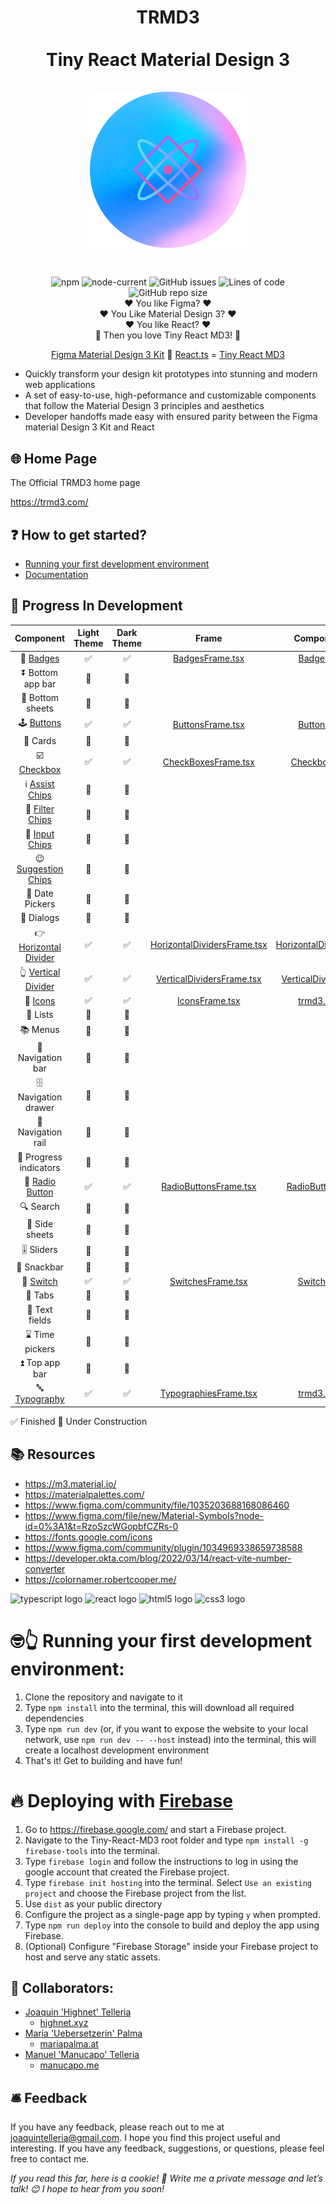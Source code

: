 <h1 align="center">
  TRMD3 </br></br>
Tiny React Material Design 3
<div align="center""> 
<br/>
<img src="/src/assets/tiny-react-md3-logo.png" width="250px"/>  
</div>
<h1>

##

<div align="center""> 
<img alt="npm" src="https://img.shields.io/npm/v/vite?style=for-the-badge">
<img alt="node-current" src="https://img.shields.io/node/v/vite?style=for-the-badge">
<img alt="GitHub issues" src="https://img.shields.io/github/issues/highnet/Tiny-React-MD3?style=for-the-badge">
<img alt="Lines of code" src="https://img.shields.io/tokei/lines/github/highnet/Tiny-React-MD3?style=for-the-badge">
<img alt="GitHub repo size" src="https://img.shields.io/github/repo-size/highnet/Tiny-React-MD3?style=for-the-badge">
</div>

<div align="center">
❤️ You like Figma? ❤️ </br>
❤️ You Like Material Design 3? ❤️</br>
❤️ You like React? ❤️ </br>
🐝 Then you love Tiny React MD3! 🐝 </br>

[Figma Material Design 3 Kit](https://www.figma.com/community/file/1035203688168086460) 🤝 [React.ts](https://developer.okta.com/blog/2022/03/14/react-vite-number-converter) = [Tiny React MD3](https://github.com/highnet/Tiny-React-MD3/) </br>

</div>

- Quickly transform your design kit prototypes into stunning and modern web applications
- A set of easy-to-use, high-peformance and customizable components that follow the Material Design 3 principles and aesthetics
- Developer handoffs made easy with ensured parity between the Figma material Design 3 Kit and React

## 🌐 Home Page

The Official TRMD3 home page

https://trmd3.com/

## ❓ How to get started?

- [Running your first development environment](https://github.com/highnet/Tiny-React-MD3/tree/master#-running-your-first-development-environment)
- [Documentation](https://github.com/highnet/Tiny-React-MD3/blob/master/src/readme.md)

## 🚧 Progress In Development

|                                                       Component                                                       | Light Theme | Dark Theme |                                                                         Frame                                                                         |                                                              Component                                                              |
| :-------------------------------------------------------------------------------------------------------------------: | :---------: | :--------: | :---------------------------------------------------------------------------------------------------------------------------------------------------: | :---------------------------------------------------------------------------------------------------------------------------------: |
|                📛 [Badges](https://github.com/highnet/Tiny-React-MD3/blob/master/src/readme.md#-badge)                |     ✅      |     ✅     |                      [BadgesFrame.tsx](https://github.com/highnet/Tiny-React-MD3/blob/master/src/Button/Frame/ButtonsFrame.tsx)                       |                       [Badge.tsx](https://github.com/highnet/Tiny-React-MD3/blob/master/src/Badge/Badge.tsx)                        |
|                                                   ⏬ Bottom app bar                                                   |     🚧      |     🚧     |                                                                                                                                                       |                                                                                                                                     |
|                                                   🔽 Bottom sheets                                                    |     🚧      |     🚧     |                                                                                                                                                       |                                                                                                                                     |
|          🕹️ [Buttons](https://github.com/highnet/Tiny-React-MD3/blob/master/src/readme.md#%EF%B8%8F-buttons)          |     ✅      |     ✅     |                      [ButtonsFrame.tsx](https://github.com/highnet/Tiny-React-MD3/blob/master/src/Button/Frame/ButtonsFrame.tsx)                      |                      [Button.tsx](https://github.com/highnet/Tiny-React-MD3/blob/master/src/Button/Button.tsx)                      |
|                                                        🪪 Cards                                                        |     🚧      |     🚧     |                                                                                                                                                       |                                                                                                                                     |
|         ☑️ [Checkbox](https://github.com/highnet/Tiny-React-MD3/blob/master/src/readme.md#%EF%B8%8F-checkbox)         |     ✅      |     ✅     |                  [CheckBoxesFrame.tsx](https://github.com/highnet/Tiny-React-MD3/blob/master/src/Checkbox/Frame/CheckboxesFrame.tsx)                  |                   [Checkbox.tsx](https://github.com/highnet/Tiny-React-MD3/blob/master/src/Checkbox/Checkbox.tsx)                   |
| ℹ️ [Assist Chips](https://github.com/highnet/Tiny-React-MD3/blob/master/src/readme.md#%E2%84%B9%EF%B8%8F-assist-chip) |     🚧      |     🚧     |                                                                                                                                                       |                                                                                                                                     |
|          🥅 [Filter Chips](https://github.com/highnet/Tiny-React-MD3/blob/master/src/readme.md#-filter-chip)          |     🚧      |     🚧     |                                                                                                                                                       |                                                                                                                                     |
|           🔌 [Input Chips](https://github.com/highnet/Tiny-React-MD3/blob/master/src/readme.md#-input-chip)           |     🚧      |     🚧     |                                                                                                                                                       |                                                                                                                                     |
|      😉 [Suggestion Chips](https://github.com/highnet/Tiny-React-MD3/blob/master/src/readme.md#-suggestion-chip)      |     🚧      |     🚧     |                                                                                                                                                       |                                                                                                                                     |
|                                                    📅 Date Pickers                                                    |     🚧      |     🚧     |                                                                                                                                                       |                                                                                                                                     |
|                                                      💬 Dialogs                                                       |     🚧      |     🚧     |                                                                                                                                                       |                                                                                                                                     |
|   👉 [Horizontal Divider](https://github.com/highnet/Tiny-React-MD3/blob/master/src/readme.md#-horizontal-divider)    |     ✅      |     ✅     | [HorizontalDividersFrame.tsx](https://github.com/highnet/Tiny-React-MD3/blob/master/src/Dividers/HorizontalDivider/Frame/HorizontalDividersFrame.tsx) | [HorizontalDivider.tsx](https://github.com/highnet/Tiny-React-MD3/blob/master/src/Dividers/HorizontalDivider/HorizontalDivider.tsx) |
|     👆 [Vertical Divider](https://github.com/highnet/Tiny-React-MD3/blob/master/src/readme.md#-vertical-divider)      |     ✅      |     ✅     |    [VerticalDividersFrame.tsx](https://github.com/highnet/Tiny-React-MD3/blob/master/src/Dividers/VerticalDivider/Frame/VerticalDividersFrame.tsx)    |    [VerticalDivider.tsx](https://github.com/highnet/Tiny-React-MD3/blob/master/src/Dividers/VerticalDivider/VerticalDivider.tsx)    |
|                💟 [Icons](https://github.com/highnet/Tiny-React-MD3/blob/master/src/readme.md#-icons)                 |     ✅      |     ✅     |                         [IconsFrame.tsx](https://github.com/highnet/Tiny-React-MD3/blob/master/src/Icon/Frame/IconsFrame.tsx)                         |                          [trmd3.css](https://github.com/highnet/Tiny-React-MD3/blob/master/src/trmd3.css)                           |
|                                                       📝 Lists                                                        |     🚧      |     🚧     |                                                                                                                                                       |                                                                                                                                     |
|                                                       📚 Menus                                                        |     🚧      |     🚧     |                                                                                                                                                       |                                                                                                                                     |
|                                                   🧭 Navigation bar                                                   |     🚧      |     🚧     |                                                                                                                                                       |                                                                                                                                     |
|                                                 🗄️ Navigation drawer                                                  |     🚧      |     🚧     |                                                                                                                                                       |                                                                                                                                     |
|                                                  🚈 Navigation rail                                                   |     🚧      |     🚧     |                                                                                                                                                       |                                                                                                                                     |
|                                                🔄 Progress indicators                                                 |     🚧      |     🚧     |                                                                                                                                                       |                                                                                                                                     |
|              🔘 [Radio Button](https://github.com/highnet/Tiny-React-MD3/tree/master/src#-radio-button)               |     ✅      |     ✅     |             [RadioButtonsFrame.tsx](https://github.com/highnet/Tiny-React-MD3/blob/master/src/Radio%20Button/Frame/RadioButtonsFrame.tsx)             |             [RadioButton.tsx](https://github.com/highnet/Tiny-React-MD3/blob/master/src/Radio%20Button/RadioButton.tsx)             |
|                                                       🔍 Search                                                       |     🚧      |     🚧     |                                                                                                                                                       |                                                                                                                                     |
|                                                    📑 Side sheets                                                     |     🚧      |     🚧     |                                                                                                                                                       |
|                                                      🎚️ Sliders                                                       |     🚧      |     🚧     |                                                                                                                                                       |                                                                                                                                     |
|                                                      🥨 Snackbar                                                      |     🚧      |     🚧     |                                                                                                                                                       |                                                                                                                                     |
|               🔦 [Switch](https://github.com/highnet/Tiny-React-MD3/blob/master/src/readme.md#-switch)                |     ✅      |     ✅     |                     [SwitchesFrame.tsx](https://github.com/highnet/Tiny-React-MD3/blob/master/src/Switch/Frame/SwitchesFrame.tsx)                     |                      [Switch.tsx](https://github.com/highnet/Tiny-React-MD3/blob/master/src/Switch/Switch.tsx)                      |
|                                                        📑 Tabs                                                        |     🚧      |     🚧     |                                                                                                                                                       |                                                                                                                                     |
|                                                    📜 Text fields                                                     |     🚧      |     🚧     |                                                                                                                                                       |                                                                                                                                     |
|                                                    ⌛ Time pickers                                                    |     🚧      |     🚧     |                                                                                                                                                       |                                                                                                                                     |
|                                                    ⏫ Top app bar                                                     |     🚧      |     🚧     |                                                                                                                                                       |                                                                                                                                     |
|           🔤 [Typography](https://github.com/highnet/Tiny-React-MD3/blob/master/src/readme.md#-typography)            |     ✅      |     ✅     |               [TypographiesFrame.tsx](https://github.com/highnet/Tiny-React-MD3/blob/master/src/Typography/Frame/TypographiesFrame.tsx)               |                          [trmd3.css](https://github.com/highnet/Tiny-React-MD3/blob/master/src/trmd3.css)                           |

✅ Finished
🚧 Under Construction

## 📚 Resources

- https://m3.material.io/
- https://materialpalettes.com/
- https://www.figma.com/community/file/1035203688168086460
- https://www.figma.com/file/new/Material-Symbols?node-id=0%3A1&t=RzoSzcWGopbfCZRs-0
- https://fonts.google.com/icons
- https://www.figma.com/community/plugin/1034969338659738588
- https://developer.okta.com/blog/2022/03/14/react-vite-number-converter
- https://colornamer.robertcooper.me/

<div align="left">
  <img src="https://cdn.jsdelivr.net/gh/devicons/devicon/icons/typescript/typescript-original.svg" height="40" width="52" alt="typescript logo"  />
  <img src="https://cdn.jsdelivr.net/gh/devicons/devicon/icons/react/react-original.svg" height="40" width="52" alt="react logo"  />
  <img src="https://cdn.jsdelivr.net/gh/devicons/devicon/icons/html5/html5-original.svg" height="40" width="52" alt="html5 logo"  />
  <img src="https://cdn.jsdelivr.net/gh/devicons/devicon/icons/css3/css3-original.svg" height="40" width="52" alt="css3 logo"  />
</div>

# 🤓👆 Running your first development environment:

1. Clone the repository and navigate to it
2. Type `npm install` into the terminal, this will download all required dependencies
3. Type `npm run dev` (or, if you want to expose the website to your local network, use `npm run dev -- --host` instead) into the terminal, this will create a localhost development environment
4. That's it! Get to building and have fun!

# 🔥 Deploying with [Firebase](https://firebase.google.com/)

1. Go to https://firebase.google.com/ and start a Firebase project.
2. Navigate to the Tiny-React-MD3 root folder and type `npm install -g firebase-tools` into the terminal.
3. Type `firebase login` and follow the instructions to log in using the google account that created the Firebase project.
4. Type `firebase init hosting` into the terminal. Select `Use an existing project` and choose the Firebase project from the list.
5. Use `dist` as your public directory
6. Configure the project as a single-page app by typing `y` when prompted.
7. Type `npm run deploy` into the console to build and deploy the app using Firebase.
8. (Optional) Configure "Firebase Storage" inside your Firebase project to host and serve any static assets.

## 👥 Collaborators:

- [Joaquin 'Highnet' Telleria](https://www.linkedin.com/in/joaquin-telleria-57957aa5/)
  - [highnet.xyz](https://www.highnet.xyz)
- [Maria 'Uebersetzerin' Palma](https://www.linkedin.com/in/maria-palma-a9a101189/)
  - [mariapalma.at](https://mariapalma.at/)
- [Manuel 'Manucapo' Telleria](https://manucapo.me/)
  - [manucapo.me](https://manucapo.me/)

## 🛎️ Feedback

If you have any feedback, please reach out to me at joaquintelleria@gmail.com.
I hope you find this project useful and interesting. If you have any feedback, suggestions, or questions, please feel free to contact me.

<i>If you read this far, here is a cookie! 🍪 Write me a private message and let’s talk! 😊 I hope to hear from you soon!</i>
